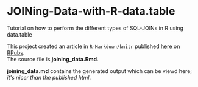 JOINing-Data-with-R-data.table
==============================

Tutorial on how to perform the different types of SQL-JOINs in R using data.table  

This project created an article in `R-Markdown/knitr` published [here on RPubs](http://rpubs.com/ronasta/join_data_tables).  
The source file is **joining_data.Rmd**.  
  
  
**joining_data.md** contains the generated output which can be viewd here; *it's nicer than the published html*.

